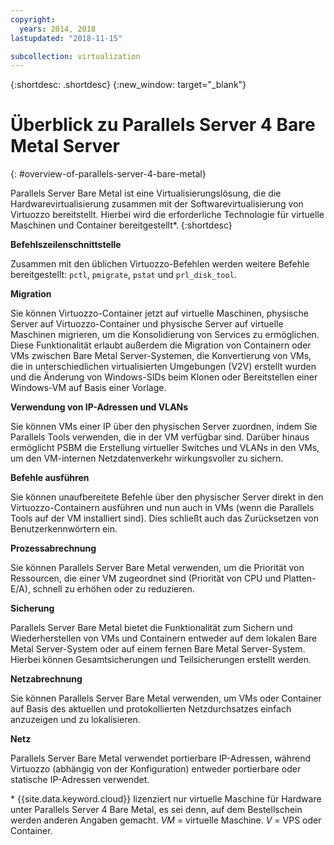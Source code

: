 ```yaml
---
copyright:
  years: 2014, 2018
lastupdated: "2018-11-15"

subcollection: virtualization
---
```


{:shortdesc: .shortdesc}
{:new_window: target="_blank"}

# Überblick zu Parallels Server 4 Bare Metal Server
{: #overview-of-parallels-server-4-bare-metal}

Parallels Server Bare Metal ist eine Virtualisierungslösung, die die Hardwarevirtualisierung zusammen mit der Softwarevirtualisierung von Virtuozzo bereitstellt. Hierbei wird die erforderliche Technologie für virtuelle Maschinen und Container bereitgestellt*.
{:shortdesc}

**Befehlszeilenschnittstelle**

Zusammen mit den üblichen Virtuozzo-Befehlen werden weitere Befehle bereitgestellt: `pctl`, `pmigrate`, `pstat` und  `prl_disk_tool`.

**Migration**

Sie können Virtuozzo-Container jetzt auf virtuelle Maschinen, physische Server auf Virtuozzo-Container und physische Server auf virtuelle Maschinen migrieren, um die Konsolidierung von Services zu ermöglichen. Diese Funktionalität erlaubt außerdem die Migration von Containern oder VMs zwischen Bare Metal Server-Systemen, die Konvertierung von VMs, die in unterschiedlichen virtualisierten Umgebungen (V2V) erstellt wurden und die Änderung von Windows-SIDs beim Klonen oder Bereitstellen einer Windows-VM auf Basis einer Vorlage.

**Verwendung von IP-Adressen und VLANs**

Sie können VMs einer IP über den physischen Server zuordnen, indem Sie Parallels Tools verwenden, die in der VM verfügbar sind. Darüber hinaus ermöglicht PSBM die Erstellung virtueller Switches und VLANs in den VMs, um den VM-internen Netzdatenverkehr wirkungsvoller zu sichern.

**Befehle ausführen**

Sie können unaufbereitete Befehle über den physischer Server direkt in den Virtuozzo-Containern ausführen und nun auch in VMs (wenn die Parallels Tools auf der VM installiert sind). Dies schließt auch das Zurücksetzen von Benutzerkennwörtern ein.

**Prozessabrechnung**

Sie können Parallels Server Bare Metal verwenden, um die Priorität von Ressourcen, die einer VM zugeordnet sind (Priorität von CPU und Platten-E/A), schnell zu erhöhen oder zu reduzieren.

**Sicherung**

Parallels Server Bare Metal bietet die Funktionalität zum Sichern und Wiederherstellen von VMs und Containern entweder auf dem lokalen Bare Metal Server-System oder auf einem fernen Bare Metal Server-System. Hierbei können Gesamtsicherungen und Teilsicherungen erstellt werden.

**Netzabrechnung**

Sie können Parallels Server Bare Metal verwenden, um VMs oder Container auf Basis des aktuellen und protokollierten Netzdurchsatzes einfach anzuzeigen und zu lokalisieren.

**Netz**

Parallels Server Bare Metal verwendet portierbare IP-Adressen, während Virtuozzo (abhängig von der Konfiguration) entweder portierbare oder statische IP-Adressen verwendet.

\* {{site.data.keyword.cloud}} lizenziert nur virtuelle Maschine für Hardware unter Parallels Server 4 Bare Metal, es sei denn, auf dem Bestellschein werden anderen Angaben gemacht.
_VM_ = virtuelle Maschine. _V_ = VPS oder Container.
